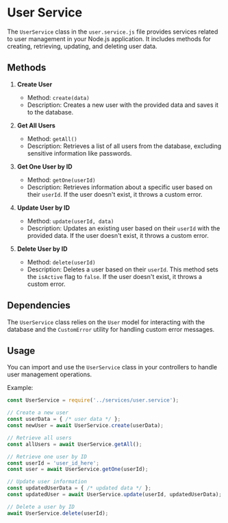 # User Service

The `UserService` class in the `user.service.js` file provides services related to user management in your Node.js application. It includes methods for creating, retrieving, updating, and deleting user data.

## Methods

1. **Create User**

   - Method: `create(data)`
   - Description: Creates a new user with the provided data and saves it to the database.

2. **Get All Users**

   - Method: `getAll()`
   - Description: Retrieves a list of all users from the database, excluding sensitive information like passwords.

3. **Get One User by ID**

   - Method: `getOne(userId)`
   - Description: Retrieves information about a specific user based on their `userId`. If the user doesn't exist, it throws a custom error.

4. **Update User by ID**

   - Method: `update(userId, data)`
   - Description: Updates an existing user based on their `userId` with the provided data. If the user doesn't exist, it throws a custom error.

5. **Delete User by ID**

   - Method: `delete(userId)`
   - Description: Deletes a user based on their `userId`. This method sets the `isActive` flag to `false`. If the user doesn't exist, it throws a custom error.

## Dependencies

The `UserService` class relies on the `User` model for interacting with the database and the `CustomError` utility for handling custom error messages.

## Usage

You can import and use the `UserService` class in your controllers to handle user management operations.

Example:

```javascript
const UserService = require('../services/user.service');

// Create a new user
const userData = { /* user data */ };
const newUser = await UserService.create(userData);

// Retrieve all users
const allUsers = await UserService.getAll();

// Retrieve one user by ID
const userId = 'user_id_here';
const user = await UserService.getOne(userId);

// Update user information
const updatedUserData = { /* updated data */ };
const updatedUser = await UserService.update(userId, updatedUserData);

// Delete a user by ID
await UserService.delete(userId);
